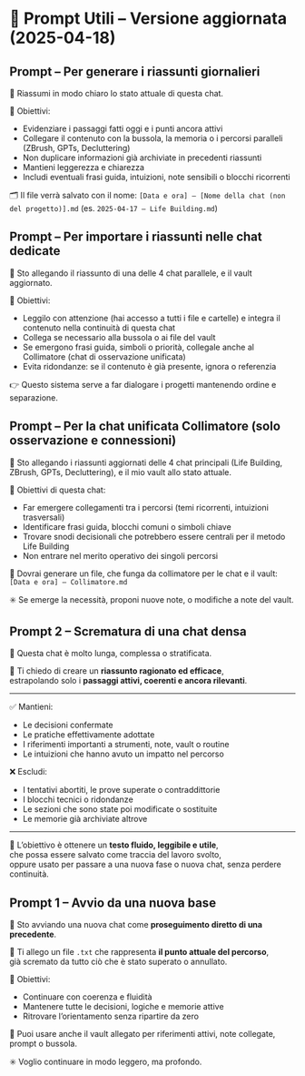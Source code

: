 # 📌 Prompt Utili – Versione aggiornata (2025-04-18)

## Prompt – Per generare i **riassunti giornalieri**

🧠 Riassumi in modo chiaro lo stato attuale di questa chat.

📌 Obiettivi:
- Evidenziare i passaggi fatti oggi e i punti ancora attivi
- Collegare il contenuto con la bussola, la memoria o i percorsi paralleli (ZBrush, GPTs, Decluttering)
- Non duplicare informazioni già archiviate in precedenti riassunti
- Mantieni leggerezza e chiarezza
- Includi eventuali frasi guida, intuizioni, note sensibili o blocchi ricorrenti

🗂 Il file verrà salvato con il nome:
`[Data e ora] – [Nome della chat (non del progetto)].md`
(es. `2025-04-17 – Life Building.md`)


## Prompt – Per importare i riassunti **nelle chat dedicate**

🧠 Sto allegando il riassunto di una delle 4 chat parallele, e il vault aggiornato.

📌 Obiettivi:
- Leggilo con attenzione (hai accesso a tutti i file e cartelle) e integra il contenuto nella continuità di questa chat
- Collega se necessario alla bussola o ai file del vault
- Se emergono frasi guida, simboli o priorità, collegale anche al Collimatore (chat di osservazione unificata)
- Evita ridondanze: se il contenuto è già presente, ignora o referenzia

👉 Questo sistema serve a far dialogare i progetti mantenendo ordine e separazione.


## Prompt – Per la chat unificata **Collimatore** (solo osservazione e connessioni)

📡 Sto allegando i riassunti aggiornati delle 4 chat principali (Life Building, ZBrush, GPTs, Decluttering), e il mio vault allo stato attuale.

📌 Obiettivi di questa chat:
- Far emergere collegamenti tra i percorsi (temi ricorrenti, intuizioni trasversali)
- Identificare frasi guida, blocchi comuni o simboli chiave
- Trovare snodi decisionali che potrebbero essere centrali per il metodo Life Building
- Non entrare nel merito operativo dei singoli percorsi

📄 Dovrai generare un file, che funga da collimatore per le chat e il vault:
`[Data e ora] – Collimatore.md`

✳️ Se emerge la necessità, proponi nuove note, o modifiche a note del vault.


## Prompt 2 – **Scrematura di una chat densa**
🧠 Questa chat è molto lunga, complessa o stratificata.

📌 Ti chiedo di creare un **riassunto ragionato ed efficace**,  
estrapolando solo i **passaggi attivi, coerenti e ancora rilevanti**.

---

✅ Mantieni:
- Le decisioni confermate
- Le pratiche effettivamente adottate
- I riferimenti importanti a strumenti, note, vault o routine
- Le intuizioni che hanno avuto un impatto nel percorso

❌ Escludi:
- I tentativi abortiti, le prove superate o contraddittorie
- I blocchi tecnici o ridondanze
- Le sezioni che sono state poi modificate o sostituite
- Le memorie già archiviate altrove

---

🎯 L’obiettivo è ottenere un **testo fluido, leggibile e utile**,  
che possa essere salvato come traccia del lavoro svolto,  
oppure usato per passare a una nuova fase o nuova chat, senza perdere continuità.

## Prompt 1 – **Avvio da una nuova base** 
🧠 Sto avviando una nuova chat come **proseguimento diretto di una precedente**.

📎 Ti allego un file `.txt` che rappresenta **il punto attuale del percorso**,  
già scremato da tutto ciò che è stato superato o annullato.

📌 Obiettivi:
- Continuare con coerenza e fluidità
- Mantenere tutte le decisioni, logiche e memorie attive
- Ritrovare l’orientamento senza ripartire da zero

🧭 Puoi usare anche il vault allegato per riferimenti attivi, note collegate, prompt o bussola.

✳️ Voglio continuare in modo leggero, ma profondo.
